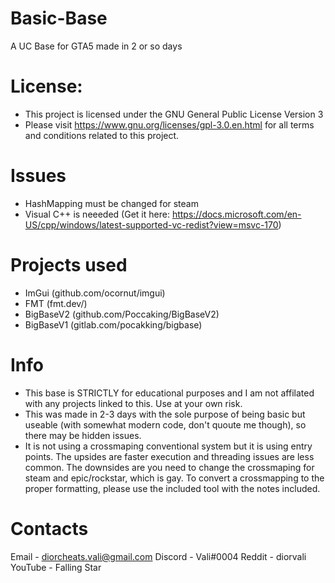 # Basic-Base
 A UC Base for GTA5 made in 2 or so days

# License:
- This project is licensed under the GNU General Public License Version 3
- Please visit https://www.gnu.org/licenses/gpl-3.0.en.html for all terms and conditions related to this project.

# Issues
- HashMapping must be changed for steam
- Visual C++ is neeeded (Get it here: https://docs.microsoft.com/en-US/cpp/windows/latest-supported-vc-redist?view=msvc-170)

# Projects used
- ImGui (github.com/ocornut/imgui)
- FMT (fmt.dev/)
- BigBaseV2 (github.com/Poccaking/BigBaseV2)
- BigBaseV1 (gitlab.com/pocakking/bigbase)

# Info
- This base is STRICTLY for educational purposes and I am not affilated with any projects linked to this. Use at your own risk.
- This was made in 2-3 days with the sole purpose of being basic but useable (with somewhat modern code, don't quoute me though), so there may be hidden issues.
- It is not using a crossmaping conventional system but it is using entry points. The upsides are faster execution and threading issues are less common. The downsides are you need to change the crossmaping for steam and epic/rockstar, which is gay.
    To convert a crossmapping to the proper formatting, please use the included tool with the notes included.

# Contacts
Email - diorcheats.vali@gmail.com
Discord - Vali#0004
Reddit - diorvali
YouTube - Falling Star
